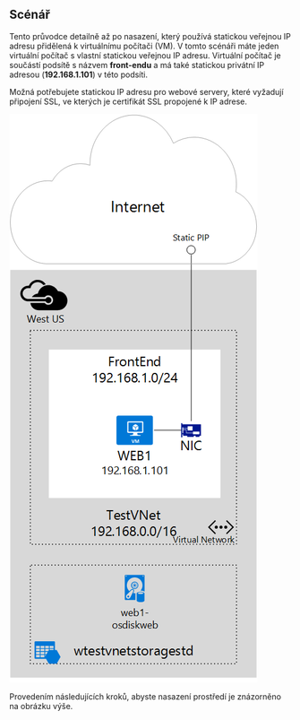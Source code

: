 ## <a name="scenario"></a>Scénář
Tento průvodce detailně až po nasazení, který používá statickou veřejnou IP adresu přidělená k virtuálnímu počítači (VM). V tomto scénáři máte jeden virtuální počítač s vlastní statickou veřejnou IP adresu. Virtuální počítač je součástí podsítě s názvem **front-endu** a má také statickou privátní IP adresou (**192.168.1.101**) v této podsíti.

Možná potřebujete statickou IP adresu pro webové servery, které vyžadují připojení SSL, ve kterých je certifikát SSL propojené k IP adrese. 

![POPISEK OBRÁZKU](./media/virtual-network-deploy-static-pip-scenario-include/figure1.png)

Provedením následujících kroků, abyste nasazení prostředí je znázorněno na obrázku výše.

